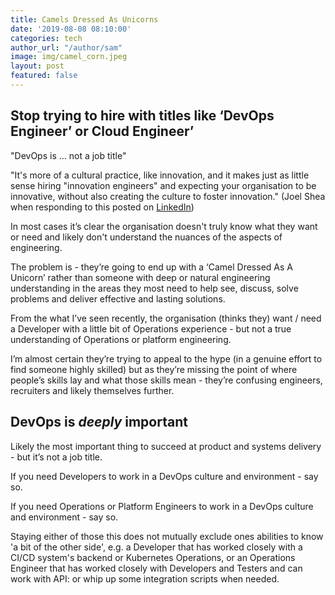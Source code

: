 ```yaml
---
title: Camels Dressed As Unicorns
date: '2019-08-08 08:10:00'
categories: tech
author_url: "/author/sam"
image: img/camel_corn.jpeg
layout: post
featured: false
---
```


## Stop trying to hire with titles like ‘DevOps Engineer’ or Cloud Engineer’

"DevOps is ... not a job title"

"It's more of a cultural practice, like innovation, and it makes just as little sense hiring "innovation engineers" and expecting your organisation to be innovative, without also creating the culture to foster innovation." (Joel Shea when responding to this posted on [LinkedIn](https://www.linkedin.com/posts/activity-6564991913110368256-WxFP))

In most cases it’s clear the organisation doesn't truly know what they want or need and likely don't understand the nuances of the aspects of engineering.

The problem is - they’re going to end up with a ‘Camel Dressed As A Unicorn’ rather than someone with deep or natural engineering understanding in the areas they most need to help see, discuss, solve problems and deliver effective and lasting solutions.

From the what I’ve seen recently, the organisation (thinks they) want / need a Developer with a little bit of Operations experience - but not a true understanding of Operations or platform engineering.

I’m almost certain they’re trying to appeal to the hype (in a genuine effort to find someone highly skilled) but as they’re missing the point of where people’s skills lay and what those skills mean - they’re confusing engineers, recruiters and likely themselves further.

## DevOps is _deeply_ important

Likely the most important thing to succeed at product and systems delivery - but it’s not a job title.


If you need Developers to work in a DevOps culture and environment - say so.

If you need Operations or Platform Engineers to work in a DevOps culture and environment - say so.

Staying either of those this does not mutually exclude ones abilities to know 'a bit of the other side', e.g. a Developer that has worked closely with a CI/CD system's backend or Kubernetes Operations, or an Operations Engineer that has worked closely with Developers and Testers and can work with API: or whip up some integration scripts when needed.